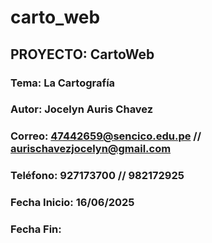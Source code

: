 # carto_web

## PROYECTO: CartoWeb

### Tema: La Cartografía

### Autor: Jocelyn Auris Chavez

### Correo: 47442659@sencico.edu.pe // aurischavezjocelyn@gmail.com

### Teléfono: 927173700 // 982172925

### Fecha Inicio: 16/06/2025

### Fecha Fin:
